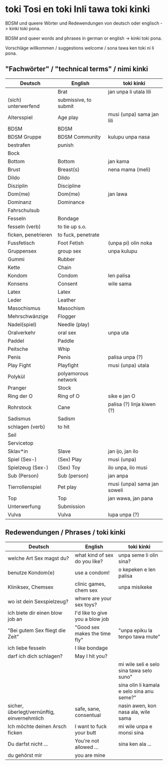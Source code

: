 # toki Tosi en toki Inli tawa toki kinki
BDSM und queere Wörter und Redewendungen von deutsch oder englisch -> kinki toki pona.

BDSM and queer words and phrases in german or english -> kinki toki pona.

Vorschläge willkommen / suggestions welcome / sona tawa ken toki ni li pona.

## "Fachwörter" / "technical terms" / nimi kinki

| Deutsch             | English               | toki kinki                  |
| ------------------- | --------------------- | --------------------------- |
|                     | Brat                  | jan unpa li utala lili      |
| (sich) unterwerfend | submissive, to submit |                             |
| Altersspiel         | Age play              | musi (unpa) sama jan lili   |
| BDSM                | BDSM                  |                             |
| BDSM Gruppe         | BDSM Community        | kulupu unpa nasa            |
| bestrafen           | punish                |                             |
| Bock                |                       |                             |
| Bottom              | Bottom                | jan kama                    |
| Brust               | Breast(s)             | nena mama (meli)            |
| Dildo               | Dildo                 |                             |
| Disziplin           | Discipline            |                             |
| Dom(me)             | Dom(me)               | jan lawa                    |
| Dominanz            | Dominance             |                             |
| Fahrschulsub        |                       |                             |
| Fesseln             | Bondage               |                             |
| fesseln (verb)      | to tie up s.o.        |                             |
| ficken, penetrieren | to fuck, penetrate    |                             |
| Fussfetisch         | Foot Fetish           | (unpa pi) olin noka         |
| Gruppensex          | group sex             | unpa kulupu                 |
| Gummi               | Rubber                |                             |
| Kette               | Chain                 |                             |
| Kondom              | Condom                | len palisa                  |
| Konsens             | Consent               | wile sama                   |
| Latex               | Latex                 |                             |
| Leder               | Leather               |                             |
| Masochismus         | Masochism             |                             |
| Mehrschwänzige      | Flogger               |                             |
| Nadel(spiel)        | Needle (play)         |                             |
| Oralverkehr         | oral sex              | unpa uta                    |
| Paddel              | Paddle                |                             |
| Peitsche            | Whip                  |                             |
| Penis               | Penis                 | palisa unpa (?)             |
| Play Fight          | Playfight             | musi (unpa) utala           |
| Polykül             | polyamorous network   |                             |
| Pranger             | Stock                 |                             |
| Ring der O          | Ring of O             | sike e jan O                |
| Rohrstock           | Cane                  | palisa (?) linja kiwen (?)  |
| Sadismus            | Sadism                |                             |
| schlagen (verb)     | to hit                |                             |
| Seil                |                       |                             |
| Servicetop          |                       |                             |
| Sklav*in            | Slave                 | jan ijo, jan ilo            |
| Spiel (Sex-)        | (Sex) Play            | musi (unpa)                 |
| Spielzeug (Sex-)    | (Sex) Toy             | ilo unpa, ilo musi          |
| Sub (Person)        | Sub (person)          | jan anpa                    |
| Tierrollenspiel     | Pet play              | musi (unpa) sama jan soweli |
| Top                 | Top                   | jan wawa, jan pana          |
| Unterwerfung        | Submission            |                             |
| Vulva               | Vulva                 | lupa unpa (?)               |


## Redewendungen / Phrases / toki kinki

| Deutsch                                     | English                         | toki kinki                                 |
| ------------------------------------------- | ------------------------------- | ------------------------------------------ |
| welche Art Sex magst du?                    | what kind of sex do you like?   | unpa seme li olin sina?                    |
| benutze Kondom(e)                           | use a condom!                   | o kepeken e len palisa                     |
| Kliniksex, Chemsex                          | clinic games, chem sex          | unpa misikeke                              |
| wo ist dein Sexspielzeug?                   | whwre are your sex toys?        |                                            |
| ich biete dir einen blow job an             | I'd like to give you a blow job |                                            |
| "Bei gutem Sex fliegt die Zeit"             | "Good sex makes the time fly"   | "unpa epiku la tenpo tawa mute"            |
| ich liebe fesseln                           | I like bondage                  |                                            |
| darf ich dich schlagen?                     | May I hit you?                  |                                            |
|                                             |                                 | mi wile seli e selo sina tawa selo suno"   |
|                                             |                                 | sina olin li kamala e selo sina anu seme?" |
| sicher, überlegt/vernünftig, einvernehmlich | safe, sane, consentual          | nasin awen, kon nasa ala, wile sama        |
| Ich möchte deinen Arsch ficken              | I want to fuck your butt        | mi wile unpa e monsi sina                  |
| Du darfst nicht ...                         | You're not allowed ...          | sina ken ala ...                           |
| du gehörst mir                              | you are mine                    |                                            |

